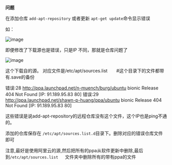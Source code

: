 **问题**

在添加仓库 `add-apt-repository` 或者更新 `apt-get update`命令显示错误 

如：

![image](https://upload-images.jianshu.io/upload_images/14555448-0e85b2bf025c4fb7.png?imageMogr2/auto-orient/strip%7CimageView2/2/w/1240)

即便修改了下载源也是错误，只是IP 不同，那就是仓库问题了

![image](https://upload-images.jianshu.io/upload_images/14555448-a518909c1f68c1e5.png?imageMogr2/auto-orient/strip%7CimageView2/2/w/1240)

这个下载自的源。 对应文件是/etc/apt/sources.list       #这个目录下的文件都带有.save的备份

错误:28 http://ppa.launchpad.net/n-muench/burg/ubuntu bionic Release 404 Not Found [IP: 91.189.95.83 80] 错误:29 http://ppa.launchpad.net/shawn-p-huang/ppa/ubuntu bionic Release 404 Not Found [IP: 91.189.95.83 80]

这些错误是说add-apt-repository的远程仓库没有这个文件，这个IP也是ping不通的。

添加的仓库保存在 `/etc/apt/sources.list.d`目录下。删除对应的错误仓库文件即可

注意,最好是使用阿里云的源,然后把所有的ppa从软件更新中删除,最后到`/etc/apt/sources.list   `文件夹中删除所有的带有ppa的文件
